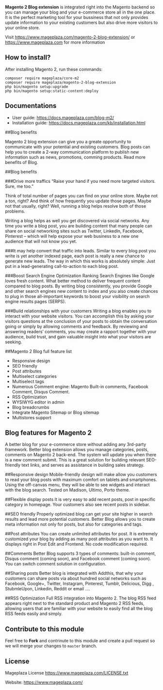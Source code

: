 **Magento 2 Blog extension** is integrated right into the Magento backend so you can manage your blog and your e-commerce store all in the one place. It is the perfect marketing tool for your bussiness that not only provides update information to your existing customers but also drive more visitors to your online store.

Visit https://www.mageplaza.com/magento-2-blog-extension/ or https://www.mageplaza.com for more information


## How to install?

After installing Magento 2, run these commands:

~~~
composer require mageplaza/core-m2
composer require mageplaza/magento-2-blog-extension
php bin/magento setup:upgrade
php bin/magento setup:static-content:deploy
~~~

## Documentations

- User guide: https://docs.mageplaza.com/blog-m2/
- Installation guide: https://docs.mageplaza.com/kb/installation.html



##Blog benefits

Magento 2 blog extension can give you a greate opportunity to communicate with your potential and existing customers. Blog posts can help you to create a 2-way communication platform to publish new information such as news, promotions, comming products. Read more benefits of Blog.

##Blog benefits

###Drive more traffics
“Raise your hand if you need more targeted visitors. Sure, me too.”

Think of total number of pages you can find on your online store. Maybe not a ton, right? And think of how frequently you update those pages. Maybe not that usually, right? Well, running a blog helps resolve both of those problems.

Writing a blog helps as well you get discovered via social networks. Any time you write a blog post, you are building content that many people can share on social networking sites such as Twitter, LinkedIn, Facebook, Pinterest – which will help expose your web business to a new one audience that will not know you yet.

###It may help convert that traffic into leads.
Similar to every blog post you write is yet another indexed page, each post is really a new chance to generate new leads. The way in which this works is absolutely simple: Just put in a lead-generating call-to-action to each blog post.

###Boost Search Engine Optimization Ranking
Search Engines like Google loves fresh content. What better method to deliver frequent content compared to blog posts. By writing blog consistently, you provide Google and other search engines new content to index and you also create chances to plug in those all-important keywords to boost your visibility on search engine results pages (SERPS).

###Build relationships with your customers
Writing a blog enables you to interact with your website visitors. You can accomplish this by asking your visitors questions at the conclusion of your posts to obtain the conversation going or simply by allowing comments and feedback. By reviewing and answering readers’ comments, you may create a rapport together with your audience, build trust, and gain valuable insight into what your visitors are seeking.

##Magento 2 Blog full feature list
- Responsive design
- SEO friendly
- Post attributes
- Multiselect categories
- Multiselect tags
- Numerous Comment engine: Magento Built-in comments, Facebook Comment, Disqus Comment.
- RSS Optimization
- WYSIWYG editor in admin
- Blog breadcrumbs
- Integrate Magento Sitemap or Blog sitemap
- Multistores support

## Blog features for Magento 2
A better blog for your e-commerce store without adding any 3rd-party framework. Better blog extension allows you manage categories, posts, comments on Magento 2 back-end. The system will update you when there is a new comment submit. This is a great solution for building relevant SEO-friendly text links, and serves as assistance in building sales strategy.

##Responsive design
Mobile-friendly design will make allow you customers to read your blog posts with maximum comfort on tablets and smartphones. Using the off-canvas menu, they will be able to see widgets and interact with the blog search. Tested on Madison, Ultimo, Porto theme.

##Flexible display posts
It is very easy to add recent posts, post in specific category in homepage. Your customers also see recent posts in sidebar.

##SEO friendly
Properly optimized blog can get your site higher in search results and lead more potential customers. Better Blog allows you to create meta information not only for posts, but also for categories and tags.

##Post attributes
You can create unlimited attributes for post. It is extremely customized your blog by adding as many post attributes as you want to. It displays right in Post Edit and Frontend. No code modification required.

##Comments
Better Blog supports 3 types of comments: built-in comment, Disqus comment (coming soon), and Facebook comment (coming soon). You can switch comment solution in configuration.

##Sharing posts
Better blog is integrated with Addthis, that why your customers can share posts via about hundred social networks such as Facebook, Google+, Twitter, Instagram, Pinterest, Tumblr, Delicious, Digg , StubmleUpon, Linkedin, Reddit or email ….

##RSS Optimization
Full RSS integration into Magento 2. The blog RSS feed appears right next to the standard product and Magento 2 RSS feeds, allowing users that are familiar with your website to easily find all the blog RSS feeds easily and simply.



## Contribute to this module

Feel free to **Fork** and contrinute to this module and create a pull request so we will merge your changes to `master` branch.

## License

Mageplaza License
https://www.mageplaza.com/LICENSE.txt

Website: https://www.mageplaza.com/

